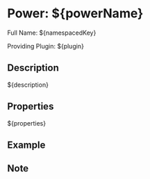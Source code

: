 # Power: ${powerName}

Full Name: ${namespacedKey}

Providing Plugin: ${plugin}

<!-- beginCustomHeader -->
<!-- endCustomHeader -->

## Description

${description}
<!-- beginCustomDescription -->
<!-- endCustomDescription -->

## Properties

<!-- propertyName:[* ${}\n\n] -->
<!-- propertyType:[  * 类型：${}\n] -->
<!-- propertyDefault:[  * 默认：${}\n] -->
<!-- propertyRequired:[  * **必填**\n] -->
<!-- propertyDescription:[\n  ${}\n\n] -->
${properties}
<!-- beginCustomProperties -->
<!-- endCustomProperties -->

## Example

<!-- beginCustomExample -->
<!-- endCustomExample -->

## Note

<!-- beginCustomNote -->
<!-- endCustomNote -->